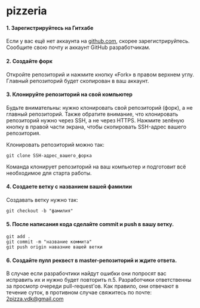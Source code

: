 # pizzeria

#### 1. Зарегистрируйтесь на Гитхабе

Если у вас ещё нет аккаунта на [github.com](https://github.com/join), скорее зарегистрируйтесь.
Сообщите свою почту и аккаунт GitHub разработчикам. 

#### 2. Создайте форк

Откройте репозиторий и нажмите кнопку «Fork» в правом верхнем углу. Главный репозиторий будет скопирован в ваш аккаунт.

#### 3. Клонируйте репозиторий на свой компьютер

Будьте внимательны: нужно клонировать свой репозиторий (форк), а не главный репозиторий. Также обратите внимание, что клонировать репозиторий нужно через SSH, а не через HTTPS. Нажмите зелёную кнопку в правой части экрана, чтобы скопировать SSH-адрес вашего репозитория.

Клонировать репозиторий можно так:

```
git clone SSH-адрес_вашего_форка
```

Команда клонирует репозиторий на ваш компьютер и подготовит всё необходимое для старта работы.

#### 4. Создаете ветку с названием вашей фамилии

Создавать ветку нужно так:

```
git checkout -b "фамилия"
```

#### 5. После написания кода сделайте commit и push в вашу ветку.

```
git add . 
git commit -m "название коммита"
git push origin навазние вашей ветки
```

#### 6. Создайте пулл реквест в master-репозиторий и ждите ответа.

В случае если разрабочтики найдут ошибки они попросят вас исправить их и нужно будет повторить п.5. Разработчики ответственны за просмотр очереди pull-request'ов. Как правило, они отвечают в течение суток, в противном случае свяжитесь по почте: 2pizza.vdk@gmail.com

